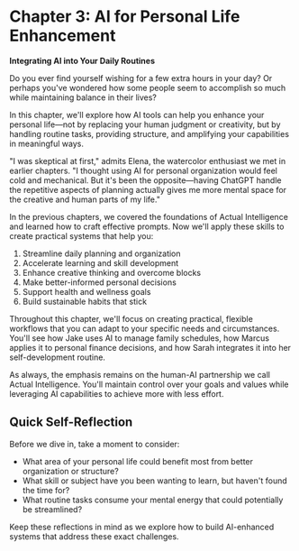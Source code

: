 # Chapter 3: AI for Personal Life Enhancement
**Integrating AI into Your Daily Routines**

Do you ever find yourself wishing for a few extra hours in your day? Or perhaps you've wondered how some people seem to accomplish so much while maintaining balance in their lives?

In this chapter, we'll explore how AI tools can help you enhance your personal life—not by replacing your human judgment or creativity, but by handling routine tasks, providing structure, and amplifying your capabilities in meaningful ways.

"I was skeptical at first," admits Elena, the watercolor enthusiast we met in earlier chapters. "I thought using AI for personal organization would feel cold and mechanical. But it's been the opposite—having ChatGPT handle the repetitive aspects of planning actually gives me more mental space for the creative and human parts of my life."

In the previous chapters, we covered the foundations of Actual Intelligence and learned how to craft effective prompts. Now we'll apply these skills to create practical systems that help you:

1. Streamline daily planning and organization
2. Accelerate learning and skill development
3. Enhance creative thinking and overcome blocks
4. Make better-informed personal decisions
5. Support health and wellness goals
6. Build sustainable habits that stick

Throughout this chapter, we'll focus on creating practical, flexible workflows that you can adapt to your specific needs and circumstances. You'll see how Jake uses AI to manage family schedules, how Marcus applies it to personal finance decisions, and how Sarah integrates it into her self-development routine.

As always, the emphasis remains on the human-AI partnership we call Actual Intelligence. You'll maintain control over your goals and values while leveraging AI capabilities to achieve more with less effort.

## Quick Self-Reflection

Before we dive in, take a moment to consider:

- What area of your personal life could benefit most from better organization or structure?
- What skill or subject have you been wanting to learn, but haven't found the time for?
- What routine tasks consume your mental energy that could potentially be streamlined?

Keep these reflections in mind as we explore how to build AI-enhanced systems that address these exact challenges.
